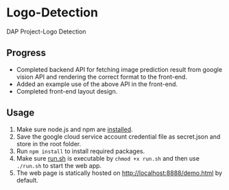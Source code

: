 # Logo-Detection
DAP Project-Logo Detection
## Progress
* Completed backend API for fetching image prediction result from google vision API and rendering the correct format to the front-end.
* Added an example use of the above API in the front-end.
* Completed front-end layout design.
## Usage
1. Make sure node.js and npm are [installed](https://treehouse.github.io/installation-guides/mac/node-mac.html).
2. Save the google cloud service account credential file as secret.json and store in the root folder.
3. Run `npm install` to install required packages.
4. Make sure [run.sh](../blob/master/run.sh) is executable by `chmod +x run.sh` and then use `./run.sh` to start the web app.
5. The web page is statically hosted on <http://localhost:8888/demo.html> by default.
